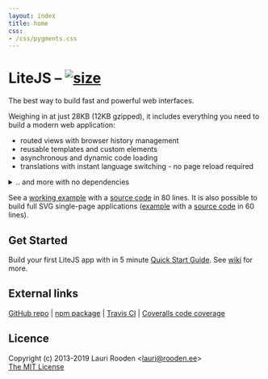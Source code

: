 ```yaml
---
layout: index
title: home
css:
- /css/pygments.css
---
```


[LiteJS]: https://www.litejs.com/
[npm package]: https://npmjs.org/package/litejs
[GitHub repo]: https://github.com/litejs/litejs
[wiki]: https://github.com/litejs/litejs/wiki
[RFC 6570]: http://tools.ietf.org/html/rfc6570

[size]: https://packagephobia.now.sh/badge?p=litejs
[size-src]: https://packagephobia.now.sh/result?p=litejs

LiteJS &ndash; [![size][size]][size-src]
======

The best way to build fast and powerful web interfaces.

Weighing in at just 28KB (12KB gzipped),
it includes everything you need to build a modern web application:

 - routed views with browser history management
 - reusable templates and custom elements
 - asynchronous and dynamic code loading
 - translations with instant language switching - no page reload required
<details>
    <summary>.. and more with no dependencies</summary>

 - [date parsing and formating](https://github.com/litejs/litejs/wiki/Date)
 - string formating
 - [keyboard shortcuts](https://github.com/litejs/litejs/wiki/Keyboard-shortcuts)

</details>
<p></p>

See a [working example](https://cdn.rawgit.com/litejs/litejs/master/test/ui/example1.html)
with a [source code](https://github.com/litejs/litejs/blob/master/test/ui/example1.html)
in 80 lines.
It is also possible to build full SVG single-page applications
([example](https://cdn.rawgit.com/litejs/litejs/master/test/ui/svg-example1.html)
with a [source code](https://github.com/litejs/litejs/blob/master/test/ui/svg-example1.html)
in 60 lines).


## Get Started

Build your first LiteJS app with in 5 minute [Quick Start Guide](https://github.com/litejs/litejs/wiki/Quick-Start).
See [wiki][] for more.


## External links

[GitHub repo][] |
[npm package][] |
[Travis CI](https://travis-ci.org/litejs/litejs) |
[Coveralls code coverage](https://coveralls.io/github/litejs/litejs)


## Licence

Copyright (c) 2013-2019 Lauri Rooden &lt;lauri@rooden.ee&gt;  
[The MIT License](http://lauri.rooden.ee/mit-license.txt)


